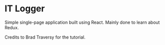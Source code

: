 # IT Logger

Simple single-page application built using React. Mainly done to learn about Redux.

Credits to Brad Traversy for the tutorial.
